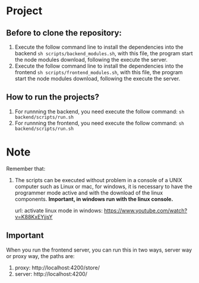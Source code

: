 # Project

## Before to clone the repository:

1. Execute the follow command line to install the dependencies into the backend `sh scripts/backend_modules.sh`, with this file, the program start the node modules download, following the execute the server.
2. Execute the follow command line to install the dependencies into the frontend `sh scripts/frontend_modules.sh`, with this file, the program start the node modules download, following the execute the server.

## How to run the projects?

1. For runnning the backend, you need execute the follow command: `sh backend/scripts/run.sh`
2. For runnning the frontend, you need execute the follow command: `sh backend/scripts/run.sh`

# Note

Remember that:

1. The scripts can be executed without problem in a console of a UNIX computer such as Linux or mac, for windows, it is necessary to have the programmer mode active and with the download of the linux components.
   **Important, in windows run with the linux console.**

   url: activate linux mode in windows: https://www.youtube.com/watch?v=K88KxEYjjsY

## Important

When you run the frontend server, you can run this in two ways, server way or proxy way, the paths are:

1. proxy: http://localhost:4200/store/
2. server: http://localhost:4200/
